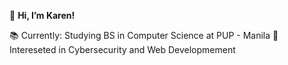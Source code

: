 👋 **Hi, I’m Karen!**

📚 Currently: Studying BS in Computer Science at PUP - Manila
🔎 Intereseted in Cybersecurity and Web Developmement


<!---
krenfmnrag/krenfmnrag is a ✨ special ✨ repository because its `README.md` (this file) appears on your GitHub profile.
You can click the Preview link to take a look at your changes.
--->
